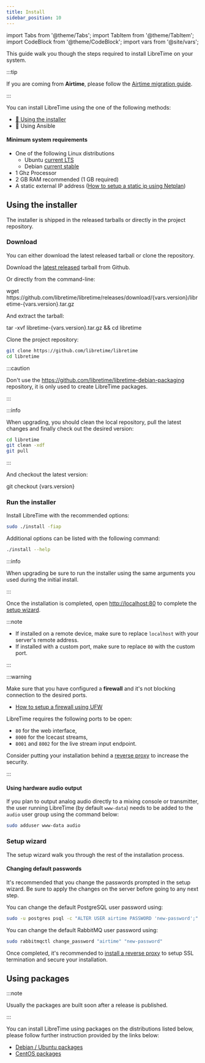 ```yaml
---
title: Install
sidebar_position: 10
---
```


import Tabs from '@theme/Tabs';
import TabItem from '@theme/TabItem';
import CodeBlock from '@theme/CodeBlock';
import vars from '@site/vars';

This guide walk you though the steps required to install LibreTime on your system.

:::tip

If you are coming from **Airtime**, please follow the [Airtime migration guide](./migrate-from-airtime.md).

:::

You can install LibreTime using the one of the following methods:

- [:rocket: Using the installer](#using-the-installer)
- :construction: Using Ansible

#### Minimum system requirements

- One of the following Linux distributions
  - Ubuntu [current LTS](https://wiki.ubuntu.com/Releases)
  - Debian [current stable](https://www.debian.org/releases/)
- 1 Ghz Processor
- 2 GB RAM recommended (1 GB required)
- A static external IP address ([How to setup a static ip using Netplan](../tutorials/setup-a-static-ip-using-netplan.md))

## Using the installer

The installer is shipped in the released tarballs or directly in the project repository.

### Download

You can either download the latest released tarball or clone the repository.

<Tabs>
<TabItem label="Release tarball" value="tarball" default>

Download the [latest released](https://github.com/libretime/libretime/releases) tarball from Github.

Or directly from the command-line:

<CodeBlock language="bash">
wget https://github.com/libretime/libretime/releases/download/{vars.version}/libretime-{vars.version}.tar.gz
</CodeBlock>

And extract the tarball:

<CodeBlock language="bash">
tar -xvf libretime-{vars.version}.tar.gz && cd libretime
</CodeBlock>

</TabItem>
<TabItem label="Git repository" value="git">

Clone the project repository:

```bash
git clone https://github.com/libretime/libretime
cd libretime
```

:::caution

Don't use the https://github.com/libretime/libretime-debian-packaging repository, it is only used to create LibreTime packages.

:::

:::info

When upgrading, you should clean the local repository, pull the latest changes and finally check out the desired version:

```bash
cd libretime
git clean -xdf
git pull
```

:::

And checkout the latest version:

<CodeBlock language="bash">
git checkout {vars.version}
</CodeBlock>

</TabItem>
</Tabs>

### Run the installer

Install LibreTime with the recommended options:

```bash
sudo ./install -fiap
```

Additional options can be listed with the following command:

```bash
./install --help
```

:::info

When upgrading be sure to run the installer using the same arguments you used during the initial install.

:::

Once the installation is completed, open [http://localhost:80](http://localhost:80) to complete the [setup wizard](#setup-wizard).

:::note

- If installed on a remote device, make sure to replace `localhost` with your server's remote address.
- If installed with a custom port, make sure to replace `80` with the custom port.

:::

:::warning

Make sure that you have configured a **firewall** and it's not blocking connection to the desired ports.

- [How to setup a firewall using UFW](../tutorials/setup-a-firewall-using-ufw.md)

LibreTime requires the following ports to be open:

- `80` for the web interface,
- `8000` for the Icecast streams,
- `8001` and `8002` for the live stream input endpoint.

Consider putting your installation behind a [reverse proxy](./reverse-proxy.md) to increase the security.

:::

#### Using hardware audio output

If you plan to output analog audio directly to a mixing console or transmitter, the user running LibreTime (by default `www-data`) needs to be added to the `audio` user group using the command below:

```bash
sudo adduser www-data audio
```

### Setup wizard

The setup wizard walk you through the rest of the installation process.

#### Changing default passwords

It's recommended that you change the passwords prompted in the setup wizard. Be sure to apply the changes on the server before going to any next step.

You can change the default PostgreSQL user password using:

```bash
sudo -u postgres psql -c "ALTER USER airtime PASSWORD 'new-password';"
```

You can change the default RabbitMQ user password using:

```bash
sudo rabbitmqctl change_password "airtime" "new-password"
```

Once completed, it's recommended to [install a reverse proxy](./reverse-proxy.md) to setup SSL termination and secure your installation.

## Using packages

:::note

Usually the packages are built soon after a release is published.

:::

You can install LibreTime using packages on the distributions listed below, please follow further instruction provided by the links below:

- [Debian / Ubuntu packages](https://github.com/libretime/libretime-debian-packaging/releases)
- [CentOS packages](https://build.opensuse.org/package/show/home:radiorabe:airtime/libretime)

